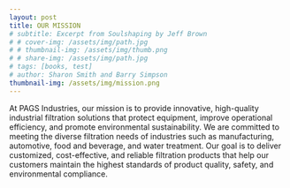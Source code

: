 ```yaml
---
layout: post
title: OUR MISSION 
# subtitle: Excerpt from Soulshaping by Jeff Brown
# # cover-img: /assets/img/path.jpg
# # thumbnail-img: /assets/img/thumb.png
# # share-img: /assets/img/path.jpg
# tags: [books, test]
# author: Sharon Smith and Barry Simpson
thumbnail-img: /assets/img/mission.png
---
```


At PAGS Industries, our mission is to provide innovative, high-quality
industrial filtration solutions that protect equipment, improve operational
efficiency, and promote environmental sustainability. We are committed to
meeting the diverse filtration needs of industries such as manufacturing,
automotive, food and beverage, and water treatment. Our goal is to deliver
customized, cost-effective, and reliable filtration products that help our
customers maintain the highest standards of product quality, safety, and
environmental compliance. 
